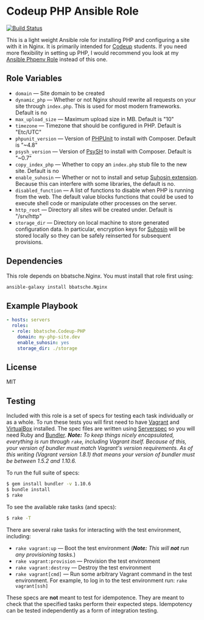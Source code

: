 Codeup PHP Ansible Role
=======================

[![Build Status](https://travis-ci.org/bbatsche/Ansible-Codeup-PHP-Role.svg?branch=master)](https://travis-ci.org/bbatsche/Ansible-Codeup-PHP-Role)

This is a light weight Ansible role for installing PHP and configuring a site with it in Nginx. It is primarily intended for [Codeup](http://codeup.com/) students. If you need more flexibility in setting up PHP, I would recommend you look at my [Ansible Phpenv Role](https://github.com/bbatsche/Ansible-Phpenv-Site-Role) instead of this one.

Role Variables
--------------

- `domain` &mdash; Site domain to be created
- `dynamic_php` &mdash; Whether or not Nginx should rewrite all requests on your site through `index.php`. This is used for most modern frameworks. Default is no
- `max_upload_size` &mdash; Maximum upload size in MB. Default is "10"
- `timezone` &mdash; Timezone that should be configured in PHP. Default is "Etc/UTC"
- `phpunit_version` &mdash; Version of [PHPUnit](https://phpunit.de/) to install with Composer. Default is "~4.8"
- `psysh_version` &mdash; Version of [PsySH](http://psysh.org/) to install with Composer. Default is "~0.7"
- `copy_index_php` &mdash; Whether to copy an `index.php` stub file to the new site. Default is no
- `enable_suhosin` &mdash; Whether or not to install and setup [Suhosin extension](https://suhosin.org/stories/index.html). Because this can interfere with some libraries, the default is no.
- `disabled_function` &mdash; A list of functions to disable when PHP is running from the web. The default value blocks functions that could be used to execute shell code or manipulate other processes on the server.
- `http_root` &mdash; Directory all sites will be created under. Default is "/srv/http"
- `storage_dir` &mdash; Directory on local machine to store generated configuration data. In particular, encryption keys for [Suhosin](https://suhosin.org/stories/index.html) will be stored locally so they can be safely reinserted for subsequent provisions.

Dependencies
------------

This role depends on bbatsche.Nginx. You must install that role first using:

```bash
ansible-galaxy install bbatsche.Nginx
```

Example Playbook
----------------

```yml
- hosts: servers
  roles:
  - role: bbatsche.Codeup-PHP
    domain: my-php-site.dev
    enable_suhosin: yes
    storage_dir: ./storage
```

License
-------

MIT

Testing
-------

Included with this role is a set of specs for testing each task individually or as a whole. To run these tests you will first need to have [Vagrant](https://www.vagrantup.com/) and [VirtualBox](https://www.virtualbox.org/) installed. The spec files are written using [Serverspec](http://serverspec.org/) so you will need Ruby and [Bundler](http://bundler.io/). _**Note:** To keep things nicely encapsulated, everything is run through `rake`, including Vagrant itself. Because of this, your version of bundler must match Vagrant's version requirements. As of this writing (Vagrant version 1.8.1) that means your version of bundler must be between 1.5.2 and 1.10.6._

To run the full suite of specs:

```bash
$ gem install bundler -v 1.10.6
$ bundle install
$ rake
```

To see the available rake tasks (and specs):

```bash
$ rake -T
```

There are several rake tasks for interacting with the test environment, including:

- `rake vagrant:up` &mdash; Boot the test environment (_**Note:** This will **not** run any provisioning tasks._)
- `rake vagrant:provision` &mdash; Provision the test environment
- `rake vagrant:destroy` &mdash; Destroy the test environment
- `rake vagrant[cmd]` &mdash; Run some arbitrary Vagrant command in the test environment. For example, to log in to the test environment run: `rake vagrant[ssh]`

These specs are **not** meant to test for idempotence. They are meant to check that the specified tasks perform their expected steps. Idempotency can be tested independently as a form of integration testing.
